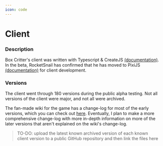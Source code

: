```yaml
---
icon: code
---
```


# Client

### Description

Box Critter's client was written with Typescript & CreateJS [(documentation)](https://createjs.com/). In the beta, RocketSnail has confirmed that he has moved to PixiJS [(documentation)](https://pixijs.com/) for client development.

### Versions

The client went through 180 versions during the public alpha testing. Not all versions of the client were major, and not all were archived.

The fan-made wiki for the game has a change-log for most of the early versions, which you can check out [here](https://box-critters.fandom.com/wiki/Release_Log). Eventually, I plan to make a more comprehensive change-log with more in-depth information on more of the later versions that aren't explained on the wiki's change-log.

> TO-DO: upload the latest known archived version of each known client version to a public GitHub repository and then link the files here
